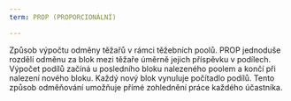 ```yaml
---
term: PROP (PROPORCIONÁLNÍ)

---
```

Způsob výpočtu odměny těžařů v rámci těžebních poolů. PROP jednoduše rozdělí odměnu za blok mezi těžaře úměrně jejich příspěvku v podílech. Výpočet podílů začíná u posledního bloku nalezeného poolem a končí při nalezení nového bloku. Každý nový blok vynuluje počítadlo podílů. Tento způsob odměňování umožňuje přímé zohlednění práce každého účastníka.